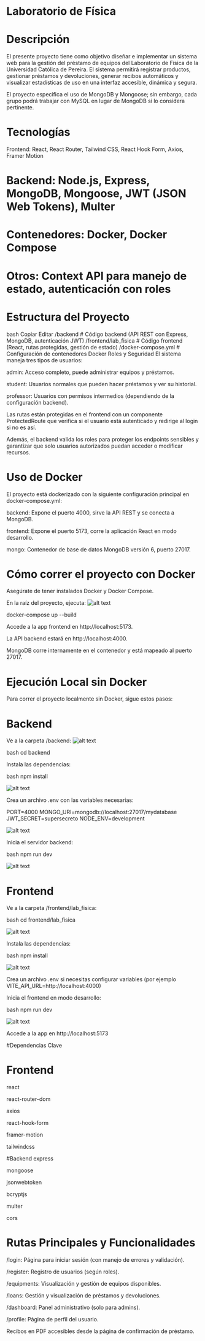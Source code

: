 # Laboratorio de Física
# Descripción
El presente proyecto tiene como objetivo diseñar e implementar un sistema web para la gestión del préstamo de equipos del Laboratorio de Física de la Universidad Católica de Pereira. El sistema permitirá registrar productos, gestionar préstamos y devoluciones, generar recibos automáticos y visualizar estadísticas de uso en una interfaz accesible, dinámica y segura.

El proyecto especifica el uso de MongoDB y Mongoose; sin embargo, cada grupo podrá trabajar con MySQL en lugar de MongoDB si lo considera pertinente.

# Tecnologías
Frontend: React, React Router, Tailwind CSS, React Hook Form, Axios, Framer Motion

# Backend: Node.js, Express, MongoDB, Mongoose, JWT (JSON Web Tokens), Multer

# Contenedores: Docker, Docker Compose

# Otros: Context API para manejo de estado, autenticación con roles

# Estructura del Proyecto
bash
Copiar
Editar
/backend      # Código backend (API REST con Express, MongoDB, autenticación JWT)
/frontend/lab_fisica  # Código frontend (React, rutas protegidas, gestión de estado)
/docker-compose.yml   # Configuración de contenedores Docker
Roles y Seguridad
El sistema maneja tres tipos de usuarios:

admin: Acceso completo, puede administrar equipos y préstamos.

student: Usuarios normales que pueden hacer préstamos y ver su historial.

professor: Usuarios con permisos intermedios (dependiendo de la configuración backend).

Las rutas están protegidas en el frontend con un componente ProtectedRoute que verifica si el usuario está autenticado y redirige al login si no es así.

Además, el backend valida los roles para proteger los endpoints sensibles y garantizar que solo usuarios autorizados puedan acceder o modificar recursos.

# Uso de Docker
El proyecto está dockerizado con la siguiente configuración principal en docker-compose.yml:

backend: Expone el puerto 4000, sirve la API REST y se conecta a MongoDB.

frontend: Expone el puerto 5173, corre la aplicación React en modo desarrollo.

mongo: Contenedor de base de datos MongoDB versión 6, puerto 27017.

# Cómo correr el proyecto con Docker
Asegúrate de tener instalados Docker y Docker Compose.

En la raíz del proyecto, ejecuta:
![alt text](image.png)


docker-compose up --build

Accede a la app frontend en http://localhost:5173.

La API backend estará en http://localhost:4000.

MongoDB corre internamente en el contenedor y está mapeado al puerto 27017.

# Ejecución Local sin Docker
Para correr el proyecto localmente sin Docker, sigue estos pasos:

# Backend
Ve a la carpeta /backend:
![alt text](image-1.png)

bash
cd backend

Instala las dependencias:

bash
npm install

![alt text](image-2.png)

Crea un archivo .env con las variables necesarias:


PORT=4000
MONGO_URI=mongodb://localhost:27017/mydatabase
JWT_SECRET=supersecreto
NODE_ENV=development

![alt text](image-3.png)

Inicia el servidor backend:

bash
npm run dev

![alt text](image-4.png)

# Frontend
Ve a la carpeta /frontend/lab_fisica:

bash
cd frontend/lab_fisica

![alt text](image-5.png)

Instala las dependencias:

bash
npm install

![alt text](image-6.png)

Crea un archivo .env si necesitas configurar variables (por ejemplo VITE_API_URL=http://localhost:4000)

Inicia el frontend en modo desarrollo:

bash
npm run dev

![alt text](image-7.png)

Accede a la app en http://localhost:5173

#Dependencias Clave

# Frontend
react

react-router-dom

axios

react-hook-form

framer-motion

tailwindcss

#Backend
express

mongoose

jsonwebtoken

bcryptjs

multer

cors

# Rutas Principales y Funcionalidades
/login: Página para iniciar sesión (con manejo de errores y validación).

/register: Registro de usuarios (según roles).

/equipments: Visualización y gestión de equipos disponibles.

/loans: Gestión y visualización de préstamos y devoluciones.

/dashboard: Panel administrativo (solo para admins).

/profile: Página de perfil del usuario.

Recibos en PDF accesibles desde la página de confirmación de préstamo.
